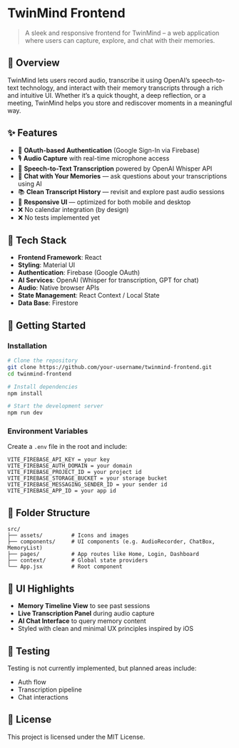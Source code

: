 # TwinMind Frontend

> A sleek and responsive frontend for TwinMind – a web application where users can capture, explore, and chat with their memories.

## 🧠 Overview

TwinMind lets users record audio, transcribe it using OpenAI’s speech-to-text technology, and interact with their memory transcripts through a rich and intuitive UI. Whether it’s a quick thought, a deep reflection, or a meeting, TwinMind helps you store and rediscover moments in a meaningful way.

## ✨ Features

- 🔐 **OAuth-based Authentication** (Google Sign-In via Firebase)
- 🎙️ **Audio Capture** with real-time microphone access
- 📝 **Speech-to-Text Transcription** powered by OpenAI Whisper API
- 💬 **Chat with Your Memories** — ask questions about your transcriptions using AI
- 📚 **Clean Transcript History** — revisit and explore past audio sessions
- 📱 **Responsive UI** — optimized for both mobile and desktop
- ❌ No calendar integration (by design)
- ❌ No tests implemented yet

## 🧰 Tech Stack

- **Frontend Framework**: React
- **Styling**: Material UI
- **Authentication**: Firebase (Google OAuth)
- **AI Services**: OpenAI (Whisper for transcription, GPT for chat)
- **Audio**: Native browser APIs
- **State Management**: React Context / Local State
- **Data Base**: Firestore

## 🚀 Getting Started

### Installation

```bash
# Clone the repository
git clone https://github.com/your-username/twinmind-frontend.git
cd twinmind-frontend

# Install dependencies
npm install

# Start the development server
npm run dev
```

### Environment Variables

Create a `.env` file in the root and include:

```env
VITE_FIREBASE_API_KEY = your key
VITE_FIREBASE_AUTH_DOMAIN = your domain
VITE_FIREBASE_PROJECT_ID = your project id
VITE_FIREBASE_STORAGE_BUCKET = your storage bucket
VITE_FIREBASE_MESSAGING_SENDER_ID = your sender id
VITE_FIREBASE_APP_ID = your app id

```

## 📂 Folder Structure

```
src/
├── assets/         # Icons and images
├── components/     # UI components (e.g. AudioRecorder, ChatBox, MemoryList)
├── pages/          # App routes like Home, Login, Dashboard
├── context/        # Global state providers
└── App.jsx         # Root component
```

## 📸 UI Highlights

- **Memory Timeline View** to see past sessions
- **Live Transcription Panel** during audio capture
- **AI Chat Interface** to query memory content
- Styled with clean and minimal UX principles inspired by iOS

## 🧪 Testing

Testing is not currently implemented, but planned areas include:

- Auth flow
- Transcription pipeline
- Chat interactions

## 📄 License

This project is licensed under the MIT License.
